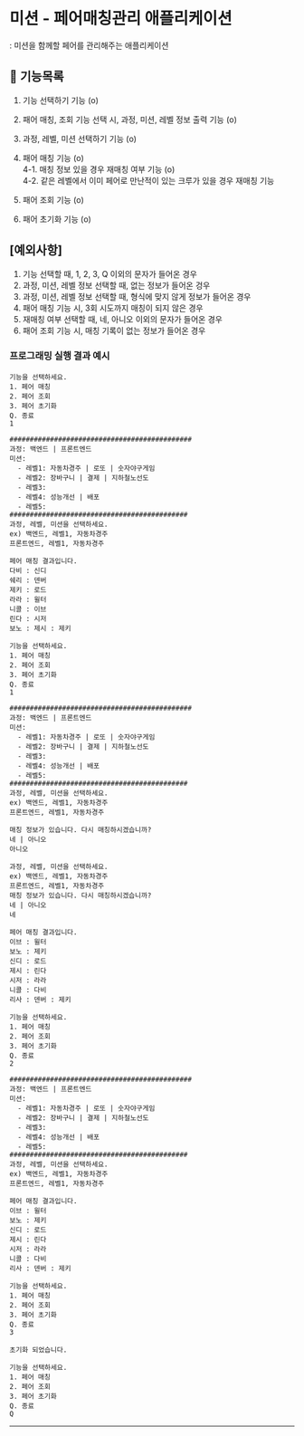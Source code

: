 # 미션 - 페어매칭관리 애플리케이션
: 미션을 함께할 페어를 관리해주는 애플리케이션  

## 🚀 기능목록
  1. 기능 선택하기 기능 (o)  
     
  2. 패어 매칭, 조회 기능 선택 시, 과정, 미션, 레벨 정보 출력 기능 (o)

  3. 과정, 레벨, 미션 선택하기 기능  (o)

  4. 패어 매칭 기능 (o)   
      4-1. 매칭 정보 있을 경우 재매칭 여부 기능 (o)  
      4-2. 같은 레벨에서 이미 페어로 만난적이 있는 크루가 있을 경우 재매칭 기능 
     
  5. 패어 조회 기능 (o)  
  
  6. 패어 초기화 기능 (o) 

## [예외사항]
  1. 기능 선택할 때, 1, 2, 3, Q 이외의 문자가 들어온 경우    
  2. 과정, 미션, 레벨 정보 선택할 때, 없는 정보가 들어온 겅우 
  3. 과정, 미션, 레벨 정보 선택할 때, 형식에 맞지 않게 정보가 들어온 경우
  4. 패어 매칭 기능 시, 3회 시도까지 매칭이 되지 않은 경우  
  5. 재매칭 여부 선택할 때, 네, 아니오 이외의 문자가 들어온 경우 
  6. 패어 조회 기능 시, 매칭 기록이 없는 정보가 들어온 경우


### 프로그래밍 실행 결과 예시

```
기능을 선택하세요.
1. 페어 매칭
2. 페어 조회
3. 페어 초기화
Q. 종료
1

#############################################
과정: 백엔드 | 프론트엔드
미션:
  - 레벨1: 자동차경주 | 로또 | 숫자야구게임
  - 레벨2: 장바구니 | 결제 | 지하철노선도
  - 레벨3: 
  - 레벨4: 성능개선 | 배포
  - 레벨5: 
############################################
과정, 레벨, 미션을 선택하세요.
ex) 백엔드, 레벨1, 자동차경주
프론트엔드, 레벨1, 자동차경주

페어 매칭 결과입니다.
다비 : 신디
쉐리 : 덴버
제키 : 로드
라라 : 윌터
니콜 : 이브
린다 : 시저
보노 : 제시 : 제키

기능을 선택하세요.
1. 페어 매칭
2. 페어 조회
3. 페어 초기화
Q. 종료
1

#############################################
과정: 백엔드 | 프론트엔드
미션:
  - 레벨1: 자동차경주 | 로또 | 숫자야구게임
  - 레벨2: 장바구니 | 결제 | 지하철노선도
  - 레벨3: 
  - 레벨4: 성능개선 | 배포
  - 레벨5: 
############################################
과정, 레벨, 미션을 선택하세요.
ex) 백엔드, 레벨1, 자동차경주
프론트엔드, 레벨1, 자동차경주

매칭 정보가 있습니다. 다시 매칭하시겠습니까?
네 | 아니오
아니오

과정, 레벨, 미션을 선택하세요.
ex) 백엔드, 레벨1, 자동차경주
프론트엔드, 레벨1, 자동차경주
매칭 정보가 있습니다. 다시 매칭하시겠습니까?
네 | 아니오
네

페어 매칭 결과입니다.
이브 : 윌터
보노 : 제키
신디 : 로드
제시 : 린다
시저 : 라라
니콜 : 다비
리사 : 덴버 : 제키

기능을 선택하세요.
1. 페어 매칭
2. 페어 조회
3. 페어 초기화
Q. 종료
2

#############################################
과정: 백엔드 | 프론트엔드
미션:
  - 레벨1: 자동차경주 | 로또 | 숫자야구게임
  - 레벨2: 장바구니 | 결제 | 지하철노선도
  - 레벨3: 
  - 레벨4: 성능개선 | 배포
  - 레벨5: 
############################################
과정, 레벨, 미션을 선택하세요.
ex) 백엔드, 레벨1, 자동차경주
프론트엔드, 레벨1, 자동차경주

페어 매칭 결과입니다.
이브 : 윌터
보노 : 제키
신디 : 로드
제시 : 린다
시저 : 라라
니콜 : 다비
리사 : 덴버 : 제키

기능을 선택하세요.
1. 페어 매칭
2. 페어 조회
3. 페어 초기화
Q. 종료
3

초기화 되었습니다. 

기능을 선택하세요.
1. 페어 매칭
2. 페어 조회
3. 페어 초기화
Q. 종료
Q
```

---